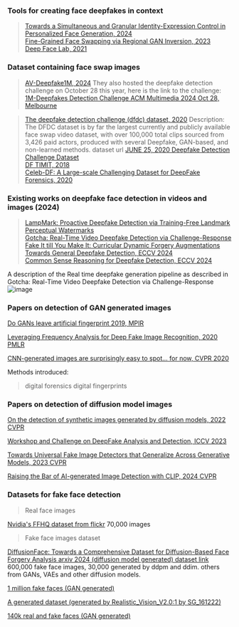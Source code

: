 ### Tools for creating face deepfakes in context
> [Towards a Simultaneous and Granular Identity-Expression Control in
Personalized Face Generation, 2024](https://openaccess.thecvf.com/content/CVPR2024/papers/Liu_Towards_a_Simultaneous_and_Granular_Identity-Expression_Control_in_Personalized_Face_CVPR_2024_paper.pdf)<br>
> [Fine-Grained Face Swapping via Regional GAN Inversion, 2023](https://openaccess.thecvf.com/content/CVPR2023/papers/Liu_Fine-Grained_Face_Swapping_via_Regional_GAN_Inversion_CVPR_2023_paper.pdf) <br>
> [Deep Face Lab, 2021](https://github.com/iperov/DeepFaceLab) <br>

### Dataset containing face swap images
> [AV-Deepfake1M, 2024](https://github.com/ControlNet/AV-Deepfake1M) They also hosted the deepfake detection challenge on October 28 this year, here is the link to the challenge: [1M-Deepfakes Detection Challenge ACM Multimedia 2024 Oct 28, Melbourne](https://deepfakes1m.github.io/)<br>

> [The deepfake detection challenge (dfdc) dataset, 2020](https://scholar.google.com/scholar_url?url=https://arxiv.org/abs/2006.07397&hl=en&sa=T&oi=gsr-r&ct=res&cd=0&d=16751943499163002168&ei=HI5CZ9rAIeG86rQP-4Db8Qo&scisig=AFWwaebB3BNK9Hco7HIXgFBlR2u7) 
 Description: The DFDC dataset is by far the largest currently and publicly available face swap video dataset, with over 100,000 total clips sourced from 3,426 paid actors, produced with several Deepfake, GAN-based, and non-learned methods. dataset url [JUNE 25, 2020 Deepfake Detection Challenge Dataset](https://ai.meta.com/datasets/dfdc/)<br>
> [DF TIMIT, 2018](https://arxiv.org/pdf/1812.08685) <br>
> [Celeb-DF: A Large-scale Challenging Dataset for DeepFake Forensics, 2020](https://openaccess.thecvf.com/content_CVPR_2020/papers/Li_Celeb-DF_A_Large-Scale_Challenging_Dataset_for_DeepFake_Forensics_CVPR_2020_paper.pdf) <br>

### Existing works on deepfake face detection in videos and images (2024)
>[LampMark: Proactive Deepfake Detection via Training-Free
Landmark Perceptual Watermarks](https://dl.acm.org/doi/pdf/10.1145/3664647.3680869)<br>
>[Gotcha: Real-Time Video Deepfake Detection via Challenge-Response](https://ieeexplore.ieee.org/abstract/document/10629014)<br>
>[Fake It till You Make It: Curricular Dynamic Forgery Augmentations Towards General Deepfake Detection, ECCV 2024](https://link.springer.com/chapter/10.1007/978-3-031-73016-0_7)<br>
> [Common Sense Reasoning for Deepfake Detection, ECCV 2024](https://link.springer.com/chapter/10.1007/978-3-031-73223-2_22)<br>

A description of the Real time deepfake generation pipeline as described in Gotcha: Real-Time Video Deepfake Detection via Challenge-Response
![image](https://github.com/user-attachments/assets/384355bc-eb1c-46c3-8748-4241cb15d5ec)



### Papers on detection of GAN generated images
[Do  GANs leave artificial fingerprint 2019, MPIR](https://ieeexplore.ieee.org/stamp/stamp.jsp?tp=&arnumber=8695364)<br>

[Leveraging Frequency Analysis for Deep Fake Image Recognition, 2020 PMLR](https://proceedings.mlr.press/v119/frank20a)<br>

[CNN-generated images are surprisingly easy to spot... for now, CVPR 2020](https://arxiv.org/abs/1912.11035)<br>


Methods introduced:
> digital forensics
> digital fingerprints


### Papers on detection of diffusion model images
[On the detection of synthetic images generated by diffusion models, 2022 CVPR](https://arxiv.org/pdf/2211.00680)<br>


[Workshop and Challenge on DeepFake Analysis and Detection, ICCV 2023](https://openaccess.thecvf.com/ICCV2023_workshops/DFAD)<br>

[Towards Universal Fake Image Detectors that Generalize Across Generative Models, 2023 CVPR](https://openaccess.thecvf.com/content/CVPR2023/papers/Ojha_Towards_Universal_Fake_Image_Detectors_That_Generalize_Across_Generative_Models_CVPR_2023_paper.pdf)<br>

[Raising the Bar of AI-generated Image Detection with CLIP, 2024 CVPR](https://openaccess.thecvf.com/content/CVPR2024W/WMF/papers/Cozzolino_Raising_the_Bar_of_AI-generated_Image_Detection_with_CLIP_CVPRW_2024_paper.pdf)<br>


### Datasets for fake face detection


> Real face images

[Nvidia's FFHQ dataset from flickr](https://github.com/NVlabs/ffhq-dataset) 70,000 images


> Fake face images dataset

[DiffusionFace: Towards a Comprehensive Dataset for Diffusion-Based Face
Forgery Analysis arxiv 2024 (diffusion model generated) ](https://arxiv.org/abs/2403.18471v1)
[dataset link](https://github.com/Rapisurazurite/DiffFace) 600,000 fake face images, 30,000 generated by ddpm and ddim. others from GANs, VAEs and other diffusion models.

[1 million fake faces (GAN generated)](https://www.kaggle.com/datasets/tunguz/1-million-fake-faces/code)

[A generated dataset (generated by Realistic_Vision_V2.0:1 by SG_161222)](https://github.com/Robin-WZQ/AGFD-20K?tab=readme-ov-file)

[140k real and fake faces (GAN generated)](https://www.kaggle.com/datasets/xhlulu/140k-real-and-fake-faces)

 



